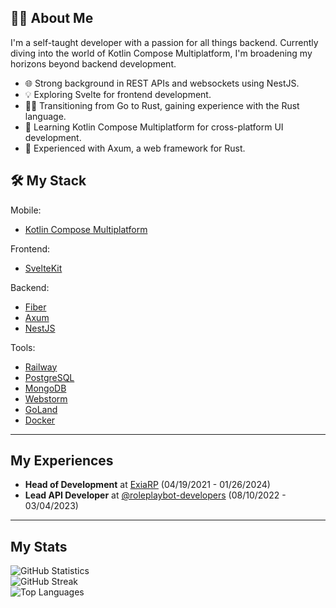 ## :man_technologist: About Me

I'm a self-taught developer with a passion for all things backend. Currently diving into the world of Kotlin Compose Multiplatform, I'm broadening my horizons beyond backend development.

- 🌐 Strong background in REST APIs and websockets using NestJS.
- 💡 Exploring Svelte for frontend development.
- 👨‍💻 Transitioning from Go to Rust, gaining experience with the Rust language.
- 📱 Learning Kotlin Compose Multiplatform for cross-platform UI development.
- 💼 Experienced with Axum, a web framework for Rust.

## :hammer_and_wrench: My Stack

Mobile:
- [Kotlin Compose Multiplatform](https://www.jetbrains.com/kotlin-multiplatform/)

Frontend:
- [SvelteKit](https://kit.svelte.dev/)

Backend:
- [Fiber](https://github.com/gofiber/fiber)
- [Axum](https://github.com/tokio-rs/axum)
- [NestJS](https://nestjs.com)

Tools:
- [Railway](https://railway.app/)
- [PostgreSQL](https://www.postgresql.org/)
- [MongoDB](https://www.mongodb.com/)
- [Webstorm](https://www.jetbrains.com/webstorm/)
- [GoLand](https://www.jetbrains.com/go/)
- [Docker](https://www.docker.com/)

---

## My Experiences

- **Head of Development** at [ExiaRP](https://discord.gg/PvDaRnCwwe) (04/19/2021 - 01/26/2024)
- **Lead API Developer** at [@roleplaybot-developers](https://github.com/roleplaybot-developers) (08/10/2022 - 03/04/2023)

---

## My Stats

![GitHub Statistics](https://github-readme-stats-eight-theta.vercel.app/api?username=subtosharki&show_icons=true&theme=dark&include_all_commits=true&count_private=true)
<br>
![GitHub Streak](http://github-readme-streak-stats.herokuapp.com?user=subtosharki&theme=dark)
<br>
![Top Languages](https://github-readme-stats.vercel.app/api/top-langs/?username=subtosharki&layout=compact&theme=dark)
